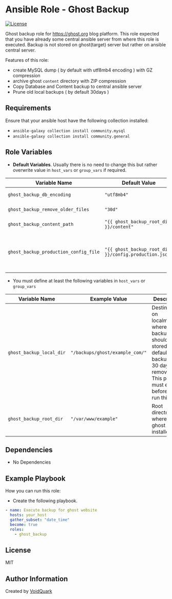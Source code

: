 # Ansible Role - Ghost Backup

[![License](https://img.shields.io/github/license/voidquark/ghost_backup)](LICENSE)

Ghost backup role for https://ghost.org blog platform. This role expected that you have already some central ansible server from where this role is executed. Backup is not stored on ghost(target) server but rather on ansible central server.

 Features of this role:
- create MySQL dump ( by default with utf8mb4 encoding ) with GZ compression
- archive ghost `content` directory with ZIP compression
- Copy Database and Content backup to central ansible server
- Prune old local backups ( by default 30days )

## Requirements

Ensure that your ansible host have the following collection installed:
- `ansible-galaxy collection install community.mysql`
- `ansible-galaxy collection install community.general`

## Role Variables

- **Default Variables**. Usually there is no need to change this but rather overwrite value in `host_vars` or `group_vars` if required.

| Variable Name  | Default Value | Description
| ----------- | ----------- | ----------- |
| `ghost_backup_db_encoding` | `"utf8mb4"` | Encoding mode to use for MySQL dump.
| `ghost_backup_remove_older_files` | `"30d"` | Remove local backup older than 30days.
| `ghost_backup_content_path` | `"{{ ghost_backup_root_dir }}/content"` | Ghost website content path.
| `ghost_backup_production_config_file` | `"{{ ghost_backup_root_dir }}/config.production.json"` | Ghost `config.production.json`. Required for role to extract DB name, DB Username, DB Password.

- You must define at least the following variables in `host_vars` or `group_vars`

| Variable Name  | Example Value | Description
| ----------- | ----------- | ----------- |
| `ghost_backup_local_dir` | `"/backups/ghost/example_com/"` | Destination on localmachine where backup should be stored. By default older backup than 30 days is removed. This path must exist before you run this role !
| `ghost_backup_root_dir` | `"/var/www/example"` | Root directory where your ghost app is installed.

## Dependencies

- No Dependencies

## Example Playbook

How you can run this role:

- Create the following playbook.
```yaml
- name: Execute backup for ghost website
  hosts: your_host
  gather_subset: "date_time"
  become: true
  roles:
    - ghost_backup
```
## License

MIT
## Author Information

Created by [VoidQuark](https://voidquark.com)
